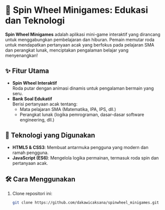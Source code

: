 # 🎡 Spin Wheel Minigames: Edukasi dan Teknologi  
**Spin Wheel Minigames** adalah aplikasi mini-game interaktif yang dirancang untuk menggabungkan pembelajaran dan hiburan. Pemain memutar roda untuk mendapatkan pertanyaan acak yang berfokus pada pelajaran SMA dan perangkat lunak, menciptakan pengalaman belajar yang menyenangkan!  

## ✨ Fitur Utama  
- **Spin Wheel Interaktif**  
  Roda putar dengan animasi dinamis untuk pengalaman bermain yang seru.  
- **Bank Soal Edukatif**  
  Berisi pertanyaan acak tentang:  
  - Mata pelajaran SMA (Matematika, IPA, IPS, dll.)  
  - Perangkat lunak (logika pemrograman, dasar-dasar software engineering, dll.)  

## 🚀 Teknologi yang Digunakan  
- **HTML5 & CSS3**: Membuat antarmuka pengguna yang modern dan ramah pengguna.  
- **JavaScript (ES6)**: Mengelola logika permainan, termasuk roda spin dan pertanyaan acak.  

## 🛠️ Cara Menggunakan  
1. Clone repositori ini:  
   ```bash
   git clone https://github.com/dakawicaksana/spinwheel_minigames.git
